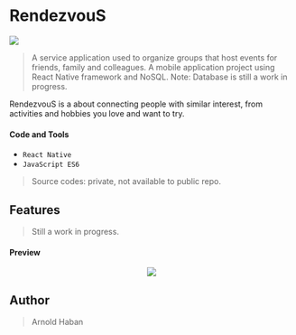 # RendezvouS

![](https://img.shields.io/badge/version-1.0.0-green.svg)

> A service application used to organize groups that host events for friends, family and colleagues. A mobile application project using React Native framework and NoSQL. Note: Database is still a work in progress.

RendezvouS is a about connecting people with similar interest, from activities and hobbies you love and want to try.

#### Code and Tools

- `React Native`
- `JavaScript ES6`

> Source codes: private, not available to public repo.

## Features

> Still a work in progress.

#### Preview

<p align="center">
  <img src=".md/preview.gif">
</p>

## Author

> Arnold Haban
